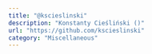```yaml
---
title: "@kscieslinski"
description: "Konstanty Cieśliński ()"
url: "https://github.com/kscieslinski"
category: "Miscellaneous"
---
```

